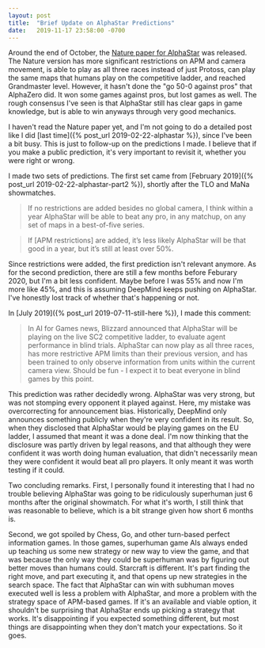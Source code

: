 ```yaml
---
layout: post
title:  "Brief Update on AlphaStar Predictions"
date:   2019-11-17 23:58:00 -0700
---
```


Around the end of October, the [Nature paper for AlphaStar](https://www.nature.com/articles/s41586-019-1724-z)
was released. The Nature version has more significant restrictions on APM and
camera movement, is able to play as all three races instead of just Protoss,
can play the same maps that humans play on the competitive ladder, and
reached Grandmaster level. However, it hasn't done the "go 50-0
against pros" that AlphaZero did. It won some games against pros, but lost games
as well. The rough consensus I've seen is that
AlphaStar still has clear gaps in game knowledge, but is able to win anyways
through very good mechanics.

I haven't read the Nature paper yet,
and I'm not going to do a detailed post like I did [last time]({% post_url 2019-02-22-alphastar %}),
since I've been a bit busy.
This is just to follow-up on the predictions I made.
I believe that if you make a public prediction, it's very
important to revisit it, whether you were right or wrong.

I made two sets of predictions. The first set came from [February 2019]({% post_url 2019-02-22-alphastar-part2 %}), shortly
after the TLO and MaNa showmatches.

> If no restrictions are added besides no global camera, I think within a year AlphaStar will be able to beat any pro, in any matchup, on any set of maps in a best-of-five series.

> If [APM restrictions] are added, it’s less likely AlphaStar will be that good in a year, but it’s still at least over 50%.

Since restrictions were added, the first prediction isn't relevant anymore. As
for the second prediction, there are still a few months before Feburary 2020,
but I'm a bit less confident. Maybe before I was 55% and now I'm more like 45%,
and this is assuming DeepMind keeps pushing on AlphaStar. I've honestly lost track
of whether that's happening or not.

In [July 2019]({% post_url 2019-07-11-still-here %}), I made this comment:

> In AI for Games news, Blizzard announced that AlphaStar will be playing on the live SC2 competitive ladder, to evaluate agent performance in blind trials. AlphaStar can now play as all three races, has more restrictive APM limits than their previous version, and has been trained to only observe information from units within the current camera view. Should be fun - I expect it to beat everyone in blind games by this point.

This prediction was rather decidedly wrong. AlphaStar was very strong, but was not
stomping every opponent it played against. Here, my mistake was overcorrecting
for announcement bias. Historically, DeepMind only announces something
publicly when they're very confident in its result. So, when they disclosed
that AlphaStar would be playing games on the EU ladder, I assumed that meant
it was a done deal. I'm now thinking that the disclosure was partly driven by
legal reasons, and that although they were confident it was worth doing human
evaluation, that didn't necessarily mean they were confident it would beat
all pro players. It only meant it was worth testing if it could.

Two concluding remarks. First, I personally found it interesting that I had
no trouble believing AlphaStar was going to be ridiculously superhuman just
6 months after the original showmatch. For what it's worth, I still think that
was reasonable to believe, which is a bit strange given how short 6 months is.

Second, we got spoiled by Chess, Go, and other
turn-based perfect information games. In those games, superhuman game AIs always ended up teaching us
some new strategy or new way to view the game, and that was because the only
way they could be superhuman was by figuring out better moves than humans
could. Starcraft is different. It's part finding the right move, and part
executing it, and that opens up new strategies in the search space. The fact
that AlphaStar can win with subhuman moves executed well is less a problem with
AlphaStar, and more a problem with the strategy space of APM-based games. If
it's an available and viable option, it shouldn't be surprising that AlphaStar
ends up picking a strategy that works. It's disappointing if you expected
something different, but most things are disappointing when they don't match
your expectations. So it goes.
